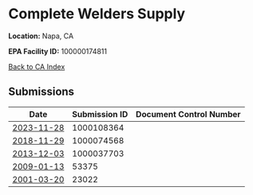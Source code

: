 # Complete Welders Supply

**Location:** Napa, CA

**EPA Facility ID:** 100000174811

[Back to CA Index](../../index.md)

## Submissions

| Date | Submission ID | Document Control Number |
|------|--------------|-------------------------|
| [2023-11-28](submissions/1000108364.md) | 1000108364 |  |
| [2018-11-29](submissions/1000074568.md) | 1000074568 |  |
| [2013-12-03](submissions/1000037703.md) | 1000037703 |  |
| [2009-01-13](submissions/53375.md) | 53375 |  |
| [2001-03-20](submissions/23022.md) | 23022 |  |
